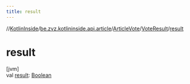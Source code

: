 ```yaml
---
title: result
---
```

//[KotlinInside](../../../../index.html)/[be.zvz.kotlininside.api.article](../../index.html)/[ArticleVote](../index.html)/[VoteResult](index.html)/[result](result.html)



# result



[jvm]\
val [result](result.html): [Boolean](https://kotlinlang.org/api/latest/jvm/stdlib/kotlin/-boolean/index.html)




